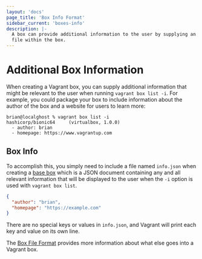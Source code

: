 ```yaml
---
layout: 'docs'
page_title: 'Box Info Format'
sidebar_current: 'boxes-info'
description: |-
  A box can provide additional information to the user by supplying an info.json
  file within the box.
---
```


# Additional Box Information

When creating a Vagrant box, you can supply additional information that might be
relevant to the user when running `vagrant box list -i`. For example, you could
package your box to include information about the author of the box and a
website for users to learn more:

```
brian@localghost % vagrant box list -i
hashicorp/bionic64     (virtualbox, 1.0.0)
  - author: brian
  - homepage: https://www.vagrantup.com
```

## Box Info

To accomplish this, you simply need to include a file named `info.json` when
creating a [base box](/docs/boxes/base.html) which is a JSON document containing
any and all relevant information that will be displayed to the user when the
`-i` option is used with `vagrant box list`.

```json
{
  "author": "brian",
  "homepage": "https://example.com"
}
```

There are no special keys or values in `info.json`, and Vagrant will print each
key and value on its own line.

The [Box File Format](/docs/boxes/format.html) provides more information about what
else goes into a Vagrant box.
